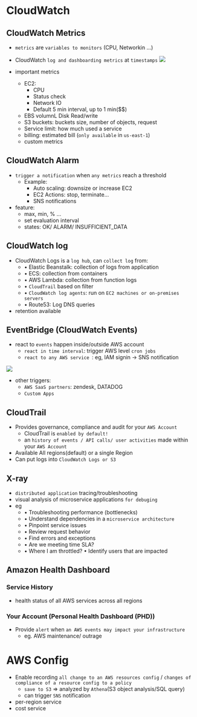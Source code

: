 # CloudWatch

## CloudWatch Metrics
- `metrics` are `variables to monitors` (CPU, Networkin ...)
- CloudWatch `log and dashboarding metrics` at `timestamps`
![](https://imgur.com/SURfsrp.jpg)

- important metrics
    - EC2:
        - CPU
        - Status check
        - Network IO
        - Default 5 min interval, up to 1 min($$)
    - EBS volumnL Disk Read/write
    - S3 buckets: buckets size, number of objects, request
    - Service limit: how much used a service
    - billing: estimated bill (`only available` in `us-east-1`)
    - custom metrics
## CloudWatch Alarm
- `trigger a notification` when `any metrics` reach a threshold
    - Example:
        - Auto scaling: downsize or increase EC2
        - EC2 Actions: stop, terminate...
        - SNS notifications
- feature: 
    - max, min, % ...
    - set evaluation interval
    - states: OK/ ALARM/ INSUFFICIENT_DATA
## CloudWatch log 

- CloudWatch Logs is a `log hub`, can `collect log` from: 
    - • Elastic Beanstalk: collection of logs from application 
    - • ECS: collection from containers 
    - • AWS Lambda: collection from function logs 
    - • `CloudTrail` based on filter 
    - • `CloudWatch log agents`: run on `EC2 machines or on-premises servers `
    - • Route53: Log DNS queries
- retention available

## EventBridge (CloudWatch Events)
- react to `events` happen inside/outside AWS account
    - `react in time interval`: trigger AWS level `cron jobs` 
    - `react to any AWS service `: eg, IAM signin  -> SNS notification

 ![](https://imgur.com/MpsrqiB.jpg)

- other triggers:
    - `AWS SaaS partners`: zendesk, DATADOG
    - `Custom Apps`

## CloudTrail
- Provides governance, compliance and audit for your `AWS Account`
    - CloudTrail is `enabled by default!`
    - an `history of events / API calls/ user activities` made within your `AWS Account`
- Available All regions(default) or a single Region
- Can put logs into `CloudWatch Logs or S3`


## X-ray
- `distributed application` tracing/troubleshooting
- visual analysis of microservice applications `for debuging`
- eg
    - • Troubleshooting performance (bottlenecks) 
    - • Understand dependencies in a `microservice architecture`
    - • Pinpoint service issues 
    - • Review request behavior 
    - • Find errors and exceptions 
    - • Are we meeting time SLA? 
    - • Where I am throttled? 
• Identify users that are impacted




## Amazon Health Dashboard
### Service History
- health status of all AWS services across all regions

### Your Account (Personal Health Dashboard (PHD))
- Provide `alert` when `an AWS events may impact your infrastructure`
    - eg. AWS maintenance/ outrage



# AWS Config
- Enable recording `all change to an AWS resources config` / `changes of compliance of a resource config to a policy`
    - `save to S3` => analyzed by `Athena`(S3 object analysis/SQL query)
    - can trigger `SNS` notification  
- per-region service
- cost service